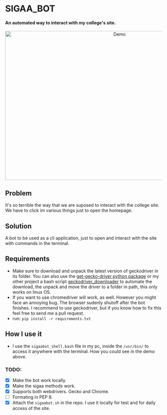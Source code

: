 #  SIGAA_BOT
#### An automated way to interact with my college's site.


<p align="center">
<img src="assets/sigaabot.gif" alt="Demo" title="Demo"  width="720" height="480"/>
</p>


## Problem
It's so terrible the way that we are suposed to interact with the college site. We have to click im various things just to open the homepage.
## Solution
A bot to be used as a cli application, just to open and interact with the site with commands in the terminal.

## Requirements
- Make sure to download and unpack the latest version of geckodriver in its folder. You can also use the [get-gecko-driver python package](https://pypi.org/project/get-gecko-driver/) or my other project a bash script [geckodriver_downloader](https://github.com/italopinto/geckodriver_downloader) to automate the download, the unpack and move the driver to a folder in path, this only works on linux OS.
- If you want to use chromedriver will work, as well. However you might face an annoying bug. The browser sudenly shutoff after the bot finishes. I recommend to use geckodriver, but if you know how to fix this feel free to send me a pull request.
- run: `pip install -r requirements.txt`

## How I use it
- I use the `sigaabot_shell.bash` file in my pc, inside the `/usr/bin/` to access it anywhere with the terminal. How you could see in the demo above.
### TODO:
- [X] Make the bot work locally.
- [X] Make the sigaa methods work.
- [X] Supports both webdrivers. Gecko and Chrome.
- [ ] Formating in PEP 8.
- [X] Attach the `sigaabot.sh` in the repo. I use it locally for test and for daily access of the site. 